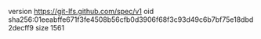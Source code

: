 version https://git-lfs.github.com/spec/v1
oid sha256:01eeabffe671f3fe4508b56cfb0d3906f68f3c93d49c6b7bf75e18dbd2decff9
size 1561
